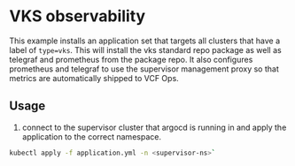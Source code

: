 # VKS observability


This example installs an application set that targets all clusters that have a label of `type=vks`. This will install the vks standard repo package as well as telegraf and prometheus from the package repo. It also configures prometheus and telegraf to use the supervisor management proxy so that metrics are automatically shipped to VCF Ops.


## Usage

1. connect to the supervisor cluster that argocd is running in and apply the application to the correct namespace.

```bash
kubectl apply -f application.yml -n <supervisor-ns>`
```




